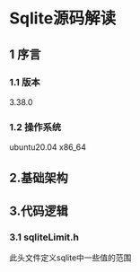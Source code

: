 # Sqlite源码解读

## 1 序言
### 1.1 版本
3.38.0
### 1.2 操作系统
ubuntu20.04 x86_64

## 2.基础架构


## 3.代码逻辑
### 3.1 sqliteLimit.h
此头文件定义sqlite中一些值的范围


